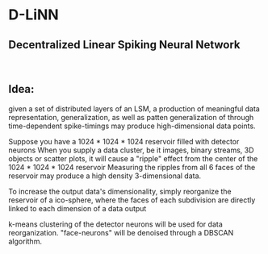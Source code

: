 # D-LiNN
## Decentralized Linear Spiking Neural Network
<br>

## Idea:
given a set of distributed layers of an LSM, a production of meaningful data representation, generalization, as well as patten generalization of through time-dependent spike-timings may produce high-dimensional data points.

Suppose you have a 1024 * 1024 * 1024 reservoir filled with detector neurons
When you supply a data cluster, be it images, binary streams, 3D objects or scatter plots, it will cause a "ripple" effect from the center of the 1024 * 1024 * 1024 reservoir
Measuring the ripples from all 6 faces of the reservoir may produce a high density 3-dimensional data.

To increase the output data's dimensionality, simply reorganize the reservoir of a ico-sphere, where the faces of each subdivision are directly linked to each dimension of a data output

k-means clustering of the detector neurons will be used for data reorganization.
"face-neurons" will be denoised through a DBSCAN algorithm.